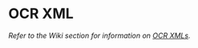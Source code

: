 # OCR XML
*Refer to the Wiki section for information on [OCR XMLs](https://github.com/ComputingSystemInnovations/documents/wiki/OCR-XML-Specification).*

